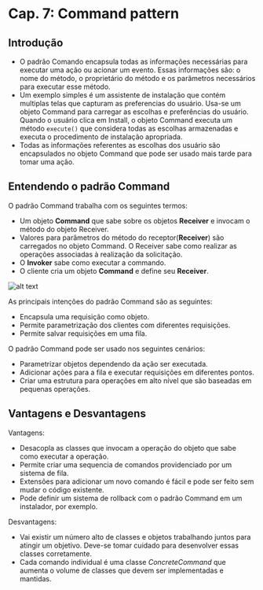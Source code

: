 # Cap. 7: Command pattern

## Introdução

- O padrão Comando encapsula todas as informações necessárias para executar uma ação ou acionar um evento. Essas informações são: o nome do método, o proprietário do método e os parãmetros necessários para executar esse método.
- Um exemplo simples é um assistente de instalação que contém multiplas telas que capturam as preferencias do usuário. Usa-se um objeto Command para carregar as escolhas e preferências do usuário. Quando o usuário clica em Install, o objeto Command executa um método `execute()` que considera todas as escolhas armazenadas e executa o procedimento de instalação apropriada.
- Todas as informações referentes as escolhas dos usuário são encapsulados no objeto Command que pode ser usado mais tarde para tomar uma ação.
 
## Entendendo o padrão Command

O padrão Command trabalha com os seguintes termos:

- Um objeto **Command** que sabe sobre os objetos **Receiver** e invocam o método do objeto Receiver.
- Valores para parâmetros do método do receptor(**Receiver**) são carregados no objeto Command. O Receiver sabe como realizar as operações associadas à realização da solicitação.
- O **Invoker** sabe como executar a commando.
- O cliente cria um objeto **Command** e define seu **Receiver**. 

![alt text](https://www.carloscaballero.io/content/images/2019/05/uml.png)

As principais intenções do padrão Command são as seguintes:

- Encapsula uma requisição como objeto.
- Permite parametrização dos clientes com diferentes requisições.
- Permite salvar requisições em uma fila.

O padrão Command pode ser usado nos seguintes cenários:

- Parametrizar objetos dependendo da ação ser executada.
- Adicionar ações para a fila e executar requisições em diferentes pontos.
- Criar uma estrutura para operações em alto nível que são baseadas em pequenas operações.

## Vantagens e Desvantagens

Vantagens:

- Desacopla as classes que invocam a operação do objeto que sabe como executar a operação.
- Permite criar uma sequencia de comandos providenciado por um sistema de fila.
- Extensões para adicionar um novo comando é fácil e pode ser feito sem mudar o código existente.
- Pode definir um sistema de rollback com o padrão Command em um instalador, por exemplo.

Desvantagens:

- Vai existir um número alto de classes e objetos trabalhando juntos para atingir um objetivo. Deve-se tomar cuidado para desenvolver essas classes corretamente.
- Cada comando individual é uma classe *ConcreteCommand* que aumenta o volume de classes que devem ser implementadas e mantidas.
